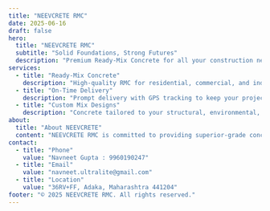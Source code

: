 ```yaml
---
title: "NEEVCRETE RMC"
date: 2025-06-16
draft: false
hero:
  title: "NEEVCRETE RMC"
  subtitle: "Solid Foundations, Strong Futures"
  description: "Premium Ready-Mix Concrete for all your construction needs."
services:
  - title: "Ready-Mix Concrete"
    description: "High-quality RMC for residential, commercial, and industrial construction."
  - title: "On-Time Delivery"
    description: "Prompt delivery with GPS tracking to keep your projects running on schedule."
  - title: "Custom Mix Designs"
    description: "Concrete tailored to your structural, environmental, and architectural requirements."
about:
  title: "About NEEVCRETE"
  content: "NEEVCRETE RMC is committed to providing superior-grade concrete solutions that build trust and durability into every project. We're not just supplying concrete – we're laying the groundwork for a better tomorrow."
contact:
  - title: "Phone"
    value: "Navneet Gupta : 9960190247"
  - title: "Email"
    value: "navneet.ultralite@gmail.com"
  - title: "Location"
    value: "36RV+FF, Adaka, Maharashtra 441204"
footer: "© 2025 NEEVCRETE RMC. All rights reserved."
---
```


